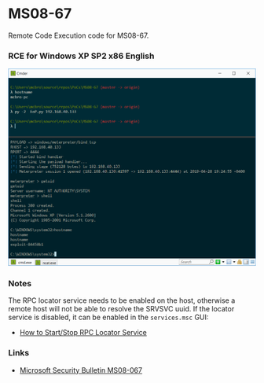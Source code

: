 # MS08-67
Remote Code Execution code for MS08-67.

### RCE for Windows XP SP2 x86 English

![Remote Code Execution on Windows XP SP2 x86 English](RCE_WinXPSP2-x86.png)

### Notes

The RPC locator service needs to be enabled on the host, otherwise a remote host will not be able to resolve the SRVSVC uuid.
If the locator service is disabled, it can be enabled in the `services.msc` GUI:<br/>
* [How to Start/Stop RPC Locator Service](https://computerstepbystep.com/remote_procedure_call_(rpc)_locator_service.html)

### Links

* [Microsoft Security Bulletin MS08-067](https://docs.microsoft.com/en-us/security-updates/securitybulletins/2008/ms08-067)
